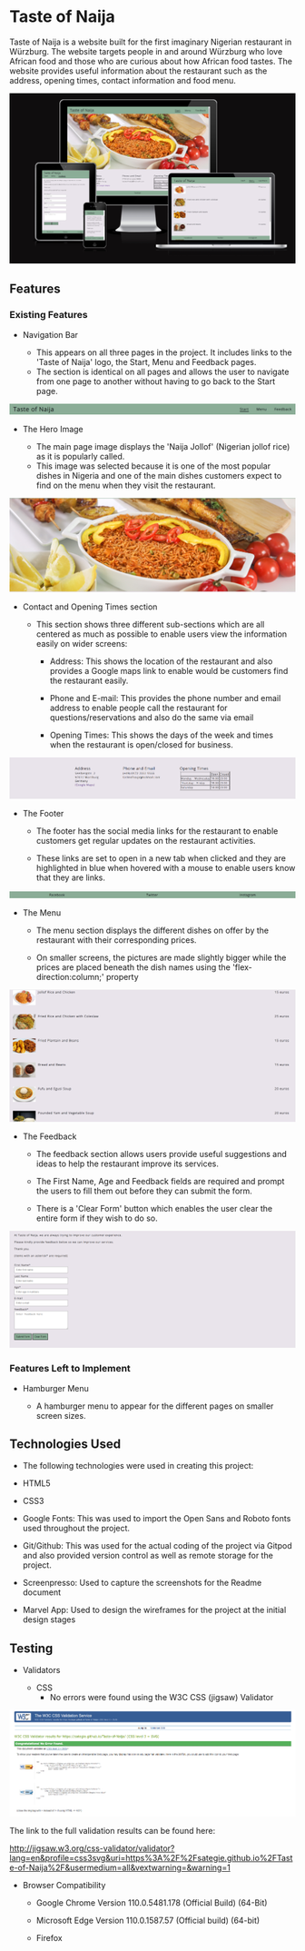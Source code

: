 # Taste of Naija

Taste of Naija is a website built for the first imaginary Nigerian restaurant in Würzburg. The website targets people in and around Würzburg who love African food and those who are curious about how African food tastes.
The website provides useful information about the restaurant such as the address, opening times, contact information and food menu.

![Image of Taste of Naija website on different devices](/assets/images/taste_of_naija.png)

## Features

### Existing Features

- Navigation Bar

    - This appears on all three pages in the project. It includes links to the 'Taste of Naija' logo, the Start, Menu and Feedback pages.
    - The section is identical on all pages and allows the user to navigate from one page to another without having to go back to the Start page.


![Navigation bar for Taste of Naija website](/assets/images/nav_bar.png)

- The Hero Image

    - The main page image displays the 'Naija Jollof' (Nigerian jollof rice) as it is popularly called.
    - This image was selected because it is one of the most popular dishes in Nigeria and one of the main dishes customers expect to find on the menu when they visit the restaurant.

![Hero Image for Taste of Naija website](/assets/images/hero_image.png)

- Contact and Opening Times section

    - This section shows three different sub-sections which are all centered as much as possible to enable users view the information easily on wider screens:
        
        - Address: This shows the location of the restaurant and also provides a Google maps link to enable would be customers find the restaurant easily.

        - Phone and E-mail: This provides the phone number and email address to enable people call the restaurant for questions/reservations and also do the same via email

        - Opening Times: This shows the days of the week and times when the restaurant is open/closed for business.

![Screenshot of Contact and Opening Times section](/assets/images/contact_and_opening_times.png)

- The Footer

    - The footer has the social media links for the restaurant to enable customers get regular updates on the restaurant activities.

    - These links are set to open in a new tab when clicked and they are highlighted in blue when hovered with a mouse to enable users know that they are links.

![Screenshot of footer page](/assets/images/footer.png)

- The Menu

    - The menu section displays the different dishes on offer by the restaurant with their corresponding prices.

    - On smaller screens, the pictures are made slightly bigger while the prices are placed beneath the dish names using the 'flex-direction:column;' property

![Food menu and price list](/assets/images/food_menu.png)

- The Feedback

    - The feedback section allows users provide useful suggestions and ideas to help the restaurant improve its services.

    - The First Name, Age and Feedback fields are required and prompt the users to fill them out before they can submit the form.

    - There is a 'Clear Form' button which enables the user clear the entire form if they wish to do so.

![Feedback form](/assets/images/feedback.png)

### Features Left to Implement

- Hamburger Menu

    - A hamburger menu to appear for the different pages on smaller screen sizes.

## Technologies Used

- The following technologies were used in creating this project:

 - HTML5

 - CSS3

 - Google Fonts: This was used to import the Open Sans and Roboto fonts used throughout the project.

 - Git/Github: This was used for the actual coding of the project via Gitpod and also provided version control as well as remote storage for the project.

 - Screenpresso: Used to capture the screenshots for the Readme document

 - Marvel App: Used to design the wireframes for the project at the initial design stages

 ## Testing

- Validators

    - CSS
        - No errors were found using the W3C CSS (jigsaw) Validator

![Screenshot of CSS validator showing  no errors in CSS](/assets/images/css_validator.png)

The link to the full validation results can be found here:

http://jigsaw.w3.org/css-validator/validator?lang=en&profile=css3svg&uri=https%3A%2F%2Fsategie.github.io%2FTaste-of-Naija%2F&usermedium=all&vextwarning=&warning=1

- Browser Compatibility

    - Google Chrome Version 110.0.5481.178 (Official Build) (64-Bit)

    - Microsoft Edge Version 110.0.1587.57 (Official build) (64-bit)

    - Firefox 















